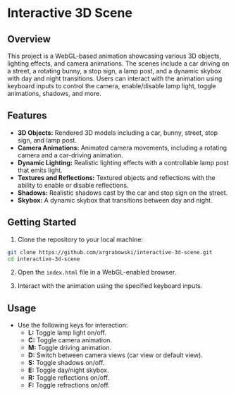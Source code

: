 # Interactive 3D Scene

## Overview

This project is a WebGL-based animation showcasing various 3D objects, lighting effects, and camera animations. The scenes include a car driving on a street, a rotating bunny, a stop sign, a lamp post, and a dynamic skybox with day and night transitions. Users can interact with the animation using keyboard inputs to control the camera, enable/disable lamp light, toggle animations, shadows, and more.

## Features

- **3D Objects:** Rendered 3D models including a car, bunny, street, stop sign, and lamp post.
- **Camera Animations:** Animated camera movements, including a rotating camera and a car-driving animation.
- **Dynamic Lighting:** Realistic lighting effects with a controllable lamp post that emits light.
- **Textures and Reflections:** Textured objects and reflections with the ability to enable or disable reflections.
- **Shadows:** Realistic shadows cast by the car and stop sign on the street.
- **Skybox:** A dynamic skybox that transitions between day and night.

## Getting Started

1. Clone the repository to your local machine:

```bash
git clone https://github.com/argrabowski/interactive-3d-scene.git
cd interactive-3d-scene
```

2. Open the `index.html` file in a WebGL-enabled browser.

3. Interact with the animation using the specified keyboard inputs.

## Usage

- Use the following keys for interaction:
    - **L:** Toggle lamp light on/off.
    - **C:** Toggle camera animation.
    - **M:** Toggle driving animation.
    - **D:** Switch between camera views (car view or default view).
    - **S:** Toggle shadows on/off.
    - **E:** Toggle day/night skybox.
    - **R:** Toggle reflections on/off.
    - **F:** Toggle refractions on/off.
